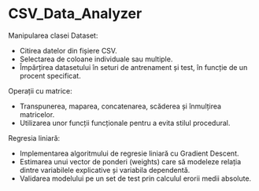 # CSV_Data_Analyzer
Manipularea clasei Dataset:
- Citirea datelor din fișiere CSV.
- Selectarea de coloane individuale sau multiple.
- Împărțirea datasetului în seturi de antrenament și test, în funcție de un procent specificat.

Operații cu matrice:
- Transpunerea, maparea, concatenarea, scăderea și înmulțirea matricelor.
- Utilizarea unor funcții funcționale pentru a evita stilul procedural.

Regresia liniară:
- Implementarea algoritmului de regresie liniară cu Gradient Descent.
- Estimarea unui vector de ponderi (weights) care să modeleze relația dintre variabilele explicative și variabila dependentă.
- Validarea modelului pe un set de test prin calculul erorii medii absolute.
